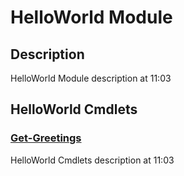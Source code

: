 ﻿---
Module Name: HelloWorld
Module Guid: 1a3333cb-0d78-4c3a-8784-26b9308c5c99
Download Help Link: https://raw.githubusercontent.com/jaekwonpark/helloworld-cmdlet-help/main/
Help Version: 0.0.0.8
Locale: en-US
---

# HelloWorld Module
## Description
HelloWorld Module description at 11:03

## HelloWorld Cmdlets
### [Get-Greetings](Get-Greetings.md)
HelloWorld Cmdlets description at 11:03

